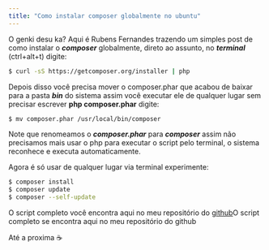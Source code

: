 ```yaml
---
title: "Como instalar composer globalmente no ubuntu"
---
```


O genki desu ka? Aqui é Rubens Fernandes trazendo um simples post de como instalar o ***composer*** globalmente, direto ao assunto, no ***terminal*** (ctrl+alt+t) digite:

```sh
$ curl -sS https://getcomposer.org/installer | php 
```

Depois disso você precisa mover o composer.phar que acabou de baixar para a pasta ***bin*** do sistema assim você executar ele de qualquer lugar sem precisar escrever **php composer.phar** digite:

```sh
$ mv composer.phar /usr/local/bin/composer 
```

Note que renomeamos o ***composer.phar*** para ***composer*** assim não precisamos mais usar o php para executar o script pelo terminal, o sistema reconhece e executa automaticamente.

Agora é só usar de qualquer lugar via terminal experimente:

```sh
$ composer install
$ composer update
$ composer --self-update
```

O script completo você encontra aqui no meu repositório do [github](https://github.com/rubensfernandes/scripts-ubuntu/blob/master/composer-global.sh)O script completo se encontra aqui no meu repositório do github

Até a proxima :coffee:
